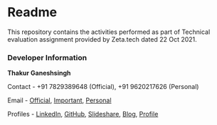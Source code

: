# Readme

This repository contains the activities performed as part of Technical evaluation assignment provided by Zeta.tech dated 22 Oct 2021.

### Developer Information

**Thakur Ganeshsingh**

Contact - +91 7829389648 (Official), +91 9620217626 (Personal)

Email - [Official](thakurg785@thakurganeshsingh.com), [Important](thakur.ganeshsingh1992@gmail.com), [Personal](thakurg785@gmail.com)

Profiles - [LinkedIn](https://www.linkedin.com/in/thakur-ganeshsingh-thakur-264b5783/), [GitHub](https://github.com/thakurganeshsingh), [Slideshare](https://www.slideshare.net/thakurganeshsingh5), [Blog](https://thakurganeshsingh.com/), [Profile](https://thakurganeshsingh.in/)
